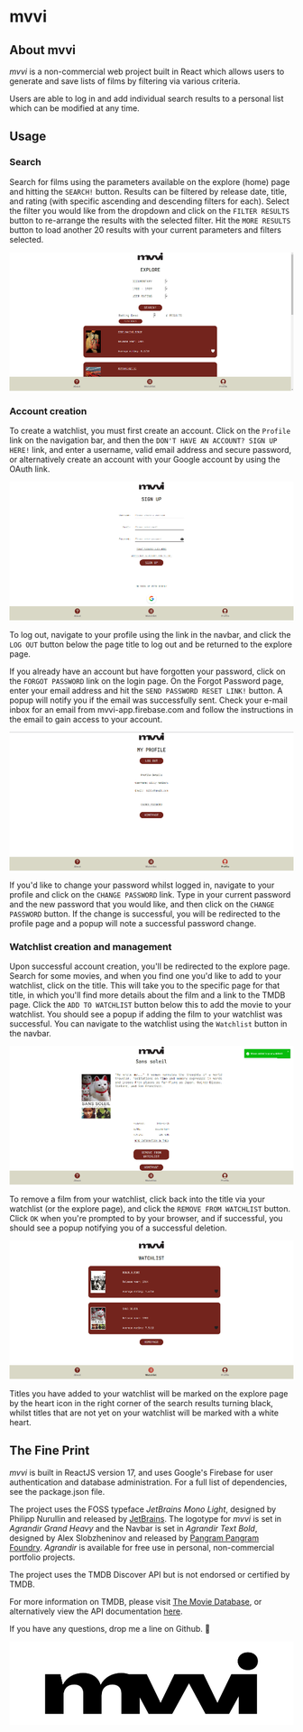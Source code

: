 # mvvi

## About mvvi

*mvvi* is a non-commercial web project built in React which allows users to generate and save lists of films by filtering via various criteria. 

Users are able to log in and add individual search results to a personal list which can be modified at any time.



## Usage

### Search 

Search for films using the parameters available on the explore (home) page and hitting the `SEARCH!` button. Results can be filtered by release date, title, and rating (with specific ascending and descending filters for each). Select the filter you would like from the dropdown and click on the `FILTER RESULTS` button to re-arrange the results with the selected filter. Hit the `MORE RESULTS` button to load another 20 results with your current parameters and filters selected. 

![the explore page](/src/assets/jpg/siteExampleA.jpg)


### Account creation

To create a watchlist, you must first create an account. Click on the `Profile` link on the navigation bar, and then the `DON'T HAVE AN ACCOUNT? SIGN UP HERE!` link, and enter a username, valid email address and secure password, or alternatively create an account with your Google account by using the OAuth link.

![the sign up page](/src/assets/jpg/siteExampleE.jpg)

To log out, navigate to your profile using the link in the navbar, and click the `LOG OUT` button below the page title to log out and be returned to the explore page. 

If you already have an account but have forgotten your password, click on the `FORGOT PASSWORD` link on the login page. On the Forgot Password page, enter your email address and hit the `SEND PASSWORD RESET LINK!` button. A popup will notify you if the email was successfully sent. Check your e-mail inbox for an email from mvvi-app.firebase.com and follow the instructions in the email to gain access to your account.

![the profile page](/src/assets/jpg/siteExampleB.jpg)

If you'd like to change your password whilst logged in, navigate to your profile and click on the `CHANGE PASSWORD` link. Type in your current password and the new password that you would like, and then click on the `CHANGE PASSWORD` button. If the change is successful, you will be redirected to the profile page and a popup will note a successful password change.


### Watchlist creation and management

Upon successful account creation, you'll be redirected to the explore page. Search for some movies, and when you find one you'd like to add to your watchlist, click on the title. This will take you to the specific page for that title, in which you'll find more details about the film and a link to the TMDB page. Click the `ADD TO WATCHLIST` button below this to add the movie to your watchlist. You should see a popup if adding the film to your watchlist was successful. You can navigate to the watchlist using the `Watchlist` button in the navbar.

![adding a movie to your watchlist](/src/assets/jpg/siteExampleC.jpg)

To remove a film from your watchlist, click back into the title via your watchlist (or the explore page), and click the `REMOVE FROM WATCHLIST` button. Click `OK` when you're prompted to by your browser, and if successful, you should see a popup notifying you of a successful deletion. 

![the watchlist page](/src/assets/jpg/siteExampleD.jpg)

Titles you have added to your watchlist will be marked on the explore page by the heart icon in the right corner of the search results turning black, whilst titles that are not yet on your watchlist will be marked with a white heart.



## The Fine Print

*mvvi* is built in ReactJS version 17, and uses Google's Firebase for user authentication and database administration. For a full list of dependencies, see the package.json file.  

The project uses the FOSS typeface *JetBrains Mono Light*, designed by Philipp Nurullin and released by [JetBrains](https://www.jetbrains.com/lp/mono/). The logotype for *mvvi* is set in *Agrandir Grand Heavy* and the Navbar is set in *Agrandir Text Bold*, designed by Alex Slobzheninov and released by [Pangram Pangram Foundry](https://pangrampangram.com/products/agrandir). *Agrandir* is available for free use in personal, non-commercial portfolio projects.

The project uses the TMDB Discover API but is not endorsed or certified by TMDB. 

For more information on TMDB, please visit [The Movie Database](https://www.themoviedb.org/), or alternatively view the API documentation [here](https://www.themoviedb.org/documentation/api).

If you have any questions, drop me a line on Github. :sparkling_heart:

![mvvi Logo](/src/assets/jpg/siteLogo.jpg)